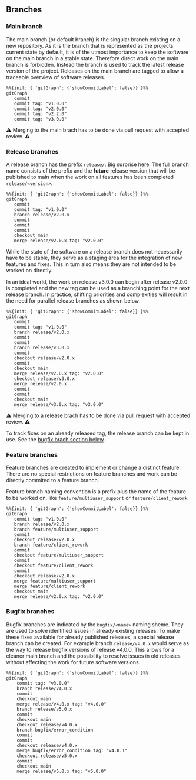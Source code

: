 ## Branches

### Main branch

The main branch (or default branch) is the singular branch existing on a new repository.
As it is the branch that is represented as the projects current state by default, it is of the utmost importance to keep the software on the main branch in a stable state. Therefore direct work on the main branch is forbidden. Instead the branch is used to track the latest release version of the project.
Releases on the main branch are tagged to allow a traceable overview of software releases.

```mermaid
%%{init: { 'gitGraph': {'showCommitLabel': false}} }%%
gitGraph
   commit
   commit tag: "v1.0.0"
   commit tag: "v2.0.0"
   commit tag: "v2.2.0"
   commit tag: "v3.0.0"
```
:warning: Merging to the main brach has to be done via pull request with accepted review. :warning:

### Release branches

A release branch has the prefix `release/`. Big surprise here. The full branch name consists of the prefix and the **future** release version that will be published to main when the work on all features has been completed `release/<version>`.

```mermaid
%%{init: { 'gitGraph': {'showCommitLabel': false}} }%%
gitGraph
   commit
   commit tag: "v1.0.0"
   branch release/v2.0.x
   commit
   commit
   commit
   checkout main
   merge release/v2.0.x tag: "v2.0.0"

```

While the state of the software on a release branch does not necessarily have to be stable, they serve as a staging area for the integration of new features and fixes. This in turn also means they are not intended to be worked on directly.

In an ideal world, the work on release v3.0.0 can begin after release v2.0.0 is completed and the new tag can be used as a branching point for the next release branch. In practice, shifting priorities and complexities will result in the need for parallel release branches as shown below.

```mermaid
%%{init: { 'gitGraph': {'showCommitLabel': false}} }%%
gitGraph
   commit
   commit tag: "v1.0.0"
   branch release/v2.0.x
   commit
   commit
   branch release/v3.0.x
   commit
   checkout release/v2.0.x
   commit
   checkout main
   merge release/v2.0.x tag: "v2.0.0"
   checkout release/v3.0.x
   merge release/v2.0.x
   commit
   commit
   checkout main
   merge release/v3.0.x tag: "v3.0.0"

```

:warning: Merging to a release brach has to be done via pull request with accepted review. :warning:

To track fixes on an already released tag, the release branch can be kept in use. See the [bugfix brach section below](#bugfix-branches).

### Feature branches

Feature branches are created to implement or change a distinct feature. There are no special restrictions on feature branches and work can be directly commited to a feature branch.

Feature branch naming convention is a prefix plus the name of the feature to be worked on, like `feature/multiuser_support` or `feature/client_rework`.

```mermaid
%%{init: { 'gitGraph': {'showCommitLabel': false}} }%%
gitGraph
   commit tag: "v1.0.0"
   branch release/v2.0.x
   branch feature/multiuser_support
   commit
   checkout release/v2.0.x
   branch feature/client_rework
   commit
   checkout feature/multiuser_support
   commit
   checkout feature/client_rework
   commit
   checkout release/v2.0.x
   merge feature/multiuser_support
   merge feature/client_rework
   checkout main
   merge release/v2.0.x tag: "v2.0.0"
```


### Bugfix branches

Bugfix branches are indicated by the `bugfix/<name>` naming sheme. They are used to solve identified issues in already existing releases.
To make these fixes available for already published releases, a special release branch can be created. For example branch `release/v4.0.x` would serve as the way to release bugfix versions of release v4.0.0.
This allows for a cleaner main branch and the possibility to resolve issues in old releases without affecting the work for future software versions.

```mermaid
%%{init: { 'gitGraph': {'showCommitLabel': false}} }%%
gitGraph
    commit tag: "v3.0.0"
    branch release/v4.0.x
    commit
    checkout main
    merge release/v4.0.x tag: "v4.0.0"
    branch release/v5.0.x
    commit
    checkout main
    checkout release/v4.0.x
    branch bugfix/error_condition
    commit
    commit
    checkout release/v4.0.x
    merge bugfix/error_condition tag: "v4.0.1"
    checkout release/v5.0.x
    commit
    checkout main
    merge release/v5.0.x tag: "v5.0.0"
```